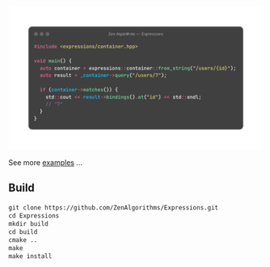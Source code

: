 ![Something to understand how works ...](about.png)

See more [examples](https://github.com/ZenAlgorithms/Expressions/blob/master/tests/implementation_test.cc) ...

## Build

```shell
git clone https://github.com/ZenAlgorithms/Expressions.git
cd Expressions
mkdir build
cd build
cmake ..
make
make install
```
